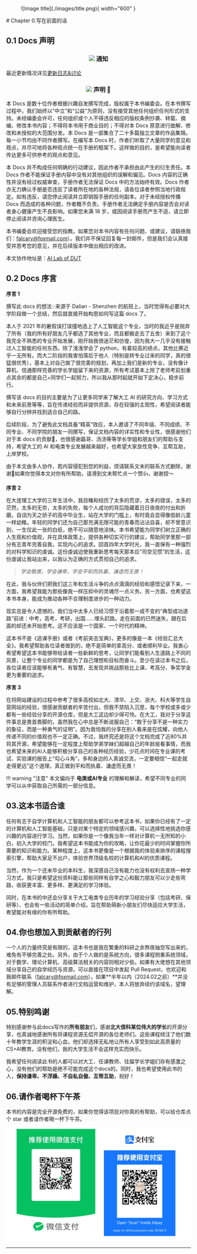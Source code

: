 <figure markdown>
  ![Image title](./images/title.png){ width="600" }
</figure>
# Chapter 0.写在前面的话

## 0.1 Docs 声明
<div>
  <h3 align="center">
    <img src="https://yuezih-bucket.oss-cn-beijing.aliyuncs.com/inspiration.png" width="40" />
        通知
  </h3>
</div>

最近更新情况详见[更新日志&讨论](https://dutailab.wiki/TODOLIST/)


<div>
  <h3 align="center">
    <img src="https://yuezih-bucket.oss-cn-beijing.aliyuncs.com/ppt.png"" width="40" />
      声明 📖
  </h3>
</div>


本 Docs 是数十位作者根据兴趣自发撰写完成，版权属于本书编委会。在本书撰写过程中，我们始终以“中立”和“公益”为原则，没有接受其他任何组织任何形式的支持。未经编委会许可，任何组织或个人不得违反相应的版权条例抄袭、转载、摘编、修改本书内容；不得将本书用于商业目的；不得对本 Docs 原意进行曲解、修改和未授权的大范围分发。本 Docs 是一部集合了二十多篇独立文章的作品集锦。每一小节均由不同作者撰写。在编写本 Docs 时，作者们听取了大量同学的意见和观点，并尽可地将各种观点统一在手册的框架下。这样做的目的，是希望能向读者传达更多可供参考的观点和意见。

本 Docs 并不构成任何明确的行动建议，因此作者不承担由此产生的衍生责任。本 Docs 作者不能保证手册内容中没有对其他组织的误解和偏见。Docs 内容的正确性并没有经过权威审查，手册作者无法保证 Docs 中的方法始终有效。Docs 作者亦无力确认手册是否违反了读者所在地的各种法规，请各位读者参照当地行政规定。如有违反，请您停止阅读并立即销毁手册的任何副本。对于未经授权传播 Docs 而造成的各种问题，作者概不负责。手册作者无法确定手册内容是否会对读者身心健康产生不良影响。如果您未满 18 岁，或因阅读手册而产生不适，请立即停止阅读并咨询心理医生。

本书编委会欢迎接受您的指教。如果您对本书内容有任何问题、或建议，请联络我们：[falcary@foxmail.com](mailto:falcary@foxmail.com)）。我们并不保证回复每一封邮件，但是我们会认真接受并思考您的意见，并在后续版本中做出相应的改进。

本文协作地址是：[AI Lab of DUT](https://ujsosoymgz.feishu.cn/docx/LX8ldzcqCoB11GxCFDGcogFAnie?from=from_copylink)  

## 0.2  Docs 序言

**序言 1** 

撰写此 docs 的想法💡来源于 Dalian - Shenzhen 的航班上，当时觉得有必要对大学阶段做一个总结，然后就直接开始构思如何写这篇 docs 了。

本人于 2021 年的暑假误打误撞地选上了人工智能这个专业，当时的我近乎是抛弃了所有（我的所有好朋友几乎都选了其他专业，而且都搬走去了五舍）来到了这个我完全不熟悉的专业开始发展，刚开始我很迷茫和彷徨，因为我大一几乎没有接触过人工智能的任何东西，除了浅浅学会了 python，有着较高的绩点，其他比赛近乎一无所有。而大二阶段的我害怕落后于他人（特别是转专业过来的同学，真的很猛很优秀），基本上对自己做了很完善的规划，再加上我们是新的专业，没有像计算机、信通那样完善的学长学姐留下来的资源，所有考试基本上除了老师考前划重点其余的都是自己+同学们一起努力，所以我从那时起就开始下定决心，稳步前行。

撰写该 docs 的目的主要是为了让更多同学来了解大工 AI 的研究方向、学习方式和未来前景等等，旨在传递经验而非提供资源，存在较强的主观性，希望阅读者能够自行分辨并找到适合自己的路。

后续阶段，为了避免此文档具备”精英“效应，本人邀请了不同年级、不同成绩、不同专业、不同学院的朋友一同撰写，保证文档内容的详实性和专业性，很感谢他们对于本 docs 的贡献🎉，也很感谢磊哥、汤汤等等学长学姐和朋友们的帮助与支持，希望大工的 AI 和电类专业发展越来越好，也希望大家良性竞争、互帮互助，上岸梦校。

由于本文由多人协作，若内容侵犯到您的利益，烦请联系文末的联系方式删除，谢谢🙏如果你觉得本文对你有所帮助，请滑到文末帮忙点一个赞👍，谢谢捏～

**序言 2**

在大连理工大学的三年生活中，我目睹和经历了太多的荒谬，太多的错误，太多的茫然，太多的无奈，太多的失败，每个人成功的背后隐藏着日日夜夜的付出和折磨。自诩为天之骄子的高中毕业生，站在大学的门槛上，有时竟会显得像低龄儿童一样幼稚。年轻的同学们还为自己那充满无限可能的青春而沾沾自喜，却不曾意识到，一生仅此一张的白纸，绝不可以随意地涂抹。本书希望能为同学们树立正确的人生观和价值观，并在具体政策上，提供各种切实可行的建议，帮助同学里那一部分有志青年完善自我，实现内心的追求。回首四年大学时光，我一直保有一种强烈的对科学知识的虔诚。这份虔诚迫使我重新思考每天那本应“司空见惯”的生活，这份虔诚让我站出来，以我认为正确的方式贯彻自己的追求。

> *学会敬畏，学会谦卑，学会平和而执着、谦虚而无畏！*

在此，我与伙伴们把我们这三年和生活斗争的点点滴滴的经验和感悟记录下来，一方面，我希望我能为那些像我一样压抑中的灵魂尽一点义务。另一方面，也希望这本书本身，能成为推动各种不合理制度进步的一种动力。

现实总是令人遗憾的。我们当中太多人已经习惯于沿着那一成不变的“典型成功道路”前进：中考，高考，考研，出国......埋头赶路。走在前面的已然迷失，跟在后面的却还未开始思考。这不应该是一个国家、一个时代的精神。

这本书不是《逃课手册》或者《考前突击宝典》，更多的像是一本《经验汇总大全》。我希望帮助各位读者做到的，绝不是简单的拿高分、或者顺利毕业。我衷心希望希望这本书能够带给读者一些新鲜的思考，让同学们能看到人生道路上不同的风景，让整个专业的同学都是为了自己理想和目标而奋斗。至少在读过本书之后，各位读者应该能够有勇气、有智慧，去发现并挑战那些比上课、考高分、争奖学金更为重要的追求。

**序言 3**

在将网站建设的过程中参考了很多高校如北大、清华、上交、浙大、科大等学生自营网站的经验，很感谢贡献者的辛苦付出，但我不禁陷入沉思，每个学校或多或少都有一些经验分享的开源仓库，但是大工这边却少得可怜。在大工，我对于分享这件事总是畏首畏脚的，虽然我在心中总是不断说服自己：“敢于分享不是一种实力的象征，而是一种勇气的证明”。因为我怕我的分享在别人看来是在炫耀，向他人传递不同的价值观也不一定正确。不过，我终究还是将这个文档完成了近80%并将其开源，希望能够在一定程度上帮助学弟学妹们超越自己的年龄层看事情，而我也希望未来的AI人能够积极分享自己的各种经历经验，少花点时间在专业课的考试、实验课的报告上“勾心斗角”，多和身边的人真诚交流，一定要相信“一起走就走得更远”这个道理，真正做到平和而执着、谦虚而无畏！

!!! warning "注意"
    本文偏向于 **电类或AI专业** 的理解和解读，希望不同专业的同学可以从中获取自己所需的一部分信息。

## 03.这本书适合谁

任何有志于自学计算机和人工智能的朋友都可以参考这本书，如果你已经有了一定的计算机和人工智能基础，只是对某个特定的领域感兴趣，可以选择性地挑选你感兴趣的内容进行学习。当然，如果你是一个像我当年一样对计算机一无所知的小白，初入大学的校门，我希望这本书能成为你的攻略，让你花最少的时间掌握你所需要的知识和能力。某种程度上，这本书更像是一个根据我的体验来排序的课程搜索引擎，帮助大家足不出户，体验世界顶级名校的计算机和AI的优质课程。

当然，作为一个还未毕业的本科生，我深感自己没有能力也没有权利去宣扬一种学习方式，我只是希望这份资料能让那些同样有自学之心和毅力朋友可以少走些弯路，收获更丰富、更多样、更满足的学习体验。

同时，在本书的中还会分享关于大工电类专业历年的学习经验分享（包括考研、保研等）、也会有一些活动的简单介绍，旨在帮助萌新小朋友们尽快适应大学生活，希望能对有缘的你有所帮助。



## 04.你也想加入到贡献者的行列

一个人的力量终究是有限的，这本书也是我在繁重的科研之余熬夜抽空写出来的，难免有不够完善之处。另外，由于个人做的是系统方向，很多课程侧重系统领域，对于数学、理论计算机、高级算法相关的内容则相对少些。如果有大佬想在其他领域分享自己的自学经历与资源，可以直接在项目中发起 Pull Request，也欢迎和我邮件联系（[falcary@foxmail.com](mailto:falcary@foxmail.com)）。如果**半年以内（2024.02之前）**并没有足够的管理人员联系作者进行文档运营和维护，本人将放弃续约该域名，望理解。

## 05.特别鸣谢

特别感谢参与此docs写作的**所有朋友**们，感谢**北大信科某位伟大的学长**的开源分享，也真诚地感谢所有将课程资源无偿开源的各位老师们。这些课程倾注了他们数十年教学生涯的积淀和心血，他们却选择无私地让所有人享受到如此高质量的CS+AI教育。没有他们，我的大学生活不会这样充实而快乐。

我希望任何阅读此书的人都可以对大工、任课教师、往届学长学姐们存有感激之心，没有他们的帮助是绝不可能完成这个docs的。同时，我也希望使用此书的人，**保持谦卑、不浮躁、不自私自傲、互帮互助**，祝好！

## 06.请作者喝杯下午茶

本书的内容是完全开源免费的，如果你觉得该项目对你真的有帮助，可以给仓库点个 star 或者请作者喝一杯下午茶。

![Image title](./images/PAYMENT.png)

------

<script src="https://giscus.app/client.js"
        data-repo="AnonymousDUTAI/SREKCARC-IA-TUD"
        data-repo-id="R_kgDOKG3dKg"
        data-category="General"
        data-category-id="DIC_kwDOKG3dKs4CYmFw"
        data-mapping="pathname"
        data-strict="0"
        data-reactions-enabled="1"
        data-emit-metadata="0"
        data-input-position="top"
        data-theme="preferred_color_scheme"
        data-lang="zh-CN"
        data-loading="lazy"
        crossorigin="anonymous"
        async>
</script>

<script>
    var palette = __get("__palette")
    if (palette && typeof palette.color === "object") {
        if (palette.color.scheme === "slate") {
            const giscus = document.querySelector("script[src*=giscus]")
            giscus.setAttribute("data-theme", "dark_protanopia")
        }
    }

    document.addEventListener("DOMContentLoaded", function () {
        const ref = document.querySelector("[data-md-component=palette]")
        ref.addEventListener("change", function () {
            var palette = __get("__palette")
            if (palette && typeof palette.color === "object") {
                const theme = palette.color.scheme === "slate" ? "dark_protanopia" : "light_protanopia"
                const frame = document.querySelector(".giscus-frame")
                frame.contentWindow.postMessage({
                    giscus: { setConfig: { theme } }
                }, "https://giscus.app")
            }
        })
    })
</script>

<!-- Google tag (gtag.js) -->
<script async src="https://www.googletagmanager.com/gtag/js?id=G-WKNQN4V76J"></script>
<script>
  window.dataLayer = window.dataLayer || [];
  function gtag(){dataLayer.push(arguments);}
  gtag('js', new Date());
  gtag('config', 'G-WKNQN4V76J');
</script>